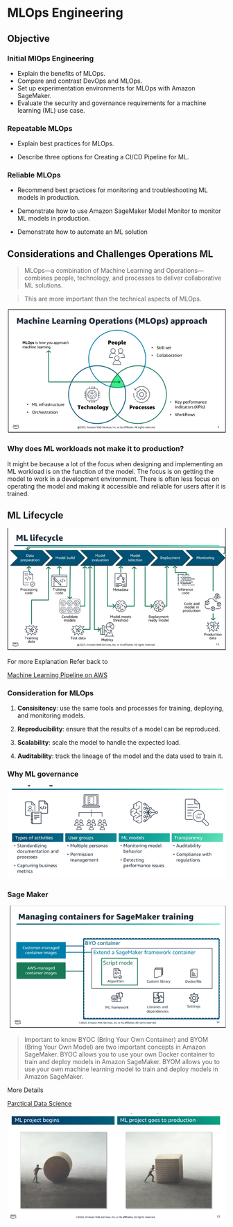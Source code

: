 # MLOps Engineering


## Objective

### Initial MlOps Engineering

- Explain the benefits of MLOps.
- Compare and contrast DevOps and MLOps.
- Set up experimentation environments for MLOps with Amazon SageMaker.
- Evaluate the security and governance requirements for a machine learning (ML) use case. 
   
### Repeatable MLOps
   
- Explain best practices for MLOps.

- Describe three options for Creating a CI/CD Pipeline for ML.


### Reliable MLOps


- Recommend best practices for monitoring and troubleshooting ML models in production.

- Demonstrate how to use Amazon SageMaker Model Monitor to monitor ML models in production.

- Demonstrate how to automate an ML solution




## Considerations and Challenges Operations ML

> MLOps—a combination of Machine Learning and Operations—combines people, technology, and processes to deliver collaborative ML solutions. 


> This are more important than the technical aspects of MLOps.

![](attachments/Pasted%20image%2020240311140746.png)

### Why does ML workloads not make it to production?

It might be because a lot of the focus when designing and implementing an ML workload is on the function of the model. The focus is on getting the model to work in a development environment. There is often less focus on operating the model and making it accessible and reliable for users after it is trained. 



## ML Lifecycle



![](attachments/Pasted%20image%2020240311145358.png)


For more Explanation Refer back to 

[Machine Learning Pipeline on AWS](Machine%20Learning%20Pipeline%20on%20AWS.md)


### Consideration for MLOps


1. **Consisitency**:  use the same tools and processes for training, deploying, and monitoring models.

1. **Reproducibility**:  ensure that the results of a model can be reproduced.

1. **Scalability**:  scale the model to handle the expected load.

1. **Auditability**:  track the lineage of the model and the data used to train it.


### Why ML governance


![](attachments/Pasted%20image%2020240311154301.png)


### Sage Maker 

![](attachments/Pasted%20image%2020240311161655.png)

> Important to know  BYOC (Bring Your Own Container) and BYOM (Bring Your Own Model) are two important concepts in Amazon SageMaker. BYOC allows you to use your own Docker container to train and deploy models in Amazon SageMaker. BYOM allows you to use your own machine learning model to train and deploy models in Amazon SageMaker.


More Details

[Parctical Data Science](Parctical%20Data%20Science.md)



![](attachments/Pasted%20image%2020240311163037.png)